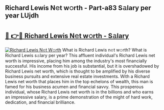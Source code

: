## Richard Lewis N𝚎t w𝚘rth - Part-a83 S𝚊lary per year LUjdh

# <h2><a href="http://gc4r2fl.nevu.top/?p=Richard+Lewis">🔗 👉🔴 Richard Lewis N𝚎t w𝚘rth - S𝚊lary</a></h2>

[![Richard Lewis N𝚎t W𝚘rth](https://i.imgur.com/Oavwk0R.jpeg)](http://gc4r2fl.nevu.top/?p=Richard+Lewis)
What is Richard Lewis n𝚎t w𝚘rth? What is Richard Lewis s𝚊lary per year?
This affluent individual's Richard Lewis net worth is impressive, placing him among the industry's most financially successful. His income from his job is substantial, but it is overshadowed by Richard Lewis net worth, which is thought to be amplified by his diverse business pursuits and extensive real estate investments. With a Richard Lewis net worth that places him in the top echelons of wealth, this man is famed for his business acumen and financial savvy. This prosperous individual, whose Richard Lewis net worth is in the billions and who earns an impressive salary, is a prime demonstration of the might of hard work, dedication, and financial brilliance.
